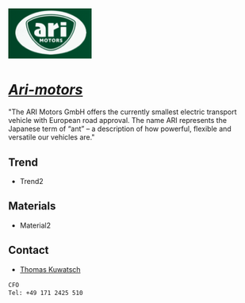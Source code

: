 # [![Ari-motors](./assets/img/ari.png "Home") ](https://www.ari-motors.com/en)

# ***[Ari-motors](https://www.ari-motors.com/en "Home")***

"The ARI Motors GmbH offers the currently smallest electric transport vehicle with European road approval. The name ARI represents the Japanese term of “ant” – a description of how powerful, flexible and versatile our vehicles are."


## Trend

- Trend2

## Materials
- Material2

## Contact

- [Thomas Kuwatsch](mailto:kuwatsch@ari-motors.com) 
```
CFO
Tel: +49 171 2425 510
```